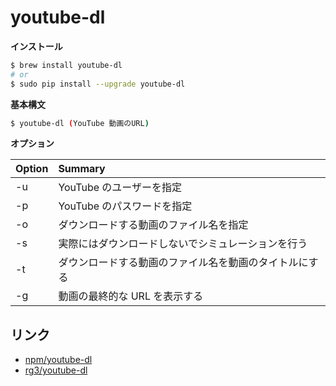 youtube-dl
==========

__インストール__  

```bash
$ brew install youtube-dl
# or
$ sudo pip install --upgrade youtube-dl
```

__基本構文__

```bash
$ youtube-dl (YouTube 動画のURL)
```

__オプション__

|Option|Summary|
|:--|:--|
|-u|YouTube のユーザーを指定|
|-p|YouTube のパスワードを指定|
|-o|ダウンロードする動画のファイル名を指定|
|-s|実際にはダウンロードしないでシミュレーションを行う|
|-t|ダウンロードする動画のファイル名を動画のタイトルにする|
|-g|動画の最終的な URL を表示する|



リンク
-------

- [npm/youtube-dl](https://www.npmjs.com/package/youtube-dl)
- [rg3/youtube-dl](https://github.com/rg3/youtube-dl)
